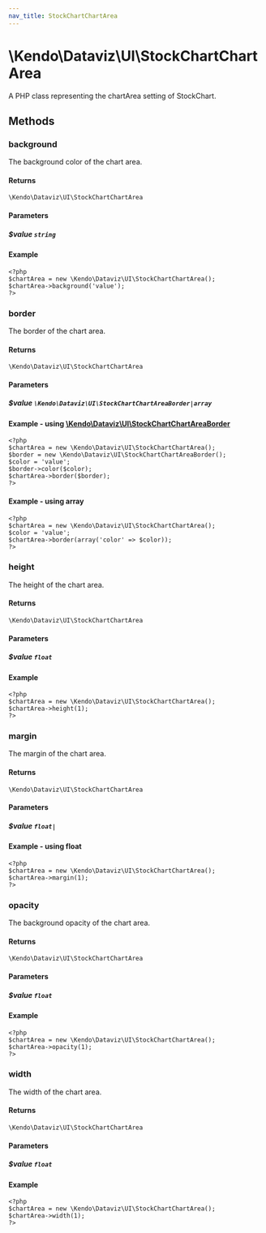 ```yaml
---
nav_title: StockChartChartArea
---
```


# \Kendo\Dataviz\UI\StockChartChartArea

A PHP class representing the chartArea setting of StockChart.


## Methods

### background
The background color of the chart area.

#### Returns
`\Kendo\Dataviz\UI\StockChartChartArea`

#### Parameters

##### $value `string`



#### Example 
    <?php
    $chartArea = new \Kendo\Dataviz\UI\StockChartChartArea();
    $chartArea->background('value');
    ?>

### border

The border of the chart area.

#### Returns
`\Kendo\Dataviz\UI\StockChartChartArea`

#### Parameters

##### $value `\Kendo\Dataviz\UI\StockChartChartAreaBorder|array`


#### Example - using [\Kendo\Dataviz\UI\StockChartChartAreaBorder](/api/wrappers/php/Kendo/Dataviz/UI/StockChartChartAreaBorder)
    <?php
    $chartArea = new \Kendo\Dataviz\UI\StockChartChartArea();
    $border = new \Kendo\Dataviz\UI\StockChartChartAreaBorder();
    $color = 'value';
    $border->color($color);
    $chartArea->border($border);
    ?>

#### Example - using array

    <?php
    $chartArea = new \Kendo\Dataviz\UI\StockChartChartArea();
    $color = 'value';
    $chartArea->border(array('color' => $color));
    ?>

### height
The height of the chart area.

#### Returns
`\Kendo\Dataviz\UI\StockChartChartArea`

#### Parameters

##### $value `float`



#### Example 
    <?php
    $chartArea = new \Kendo\Dataviz\UI\StockChartChartArea();
    $chartArea->height(1);
    ?>

### margin
The margin of the chart area.

#### Returns
`\Kendo\Dataviz\UI\StockChartChartArea`

#### Parameters

##### $value `float|`



#### Example  - using float
    <?php
    $chartArea = new \Kendo\Dataviz\UI\StockChartChartArea();
    $chartArea->margin(1);
    ?>

### opacity
The background opacity of the chart area.

#### Returns
`\Kendo\Dataviz\UI\StockChartChartArea`

#### Parameters

##### $value `float`



#### Example 
    <?php
    $chartArea = new \Kendo\Dataviz\UI\StockChartChartArea();
    $chartArea->opacity(1);
    ?>

### width
The width of the chart area.

#### Returns
`\Kendo\Dataviz\UI\StockChartChartArea`

#### Parameters

##### $value `float`



#### Example 
    <?php
    $chartArea = new \Kendo\Dataviz\UI\StockChartChartArea();
    $chartArea->width(1);
    ?>

